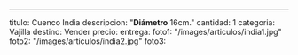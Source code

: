 ---
titulo: Cuenco India
descripcion: "**Diámetro** 16cm."
cantidad: 1
categoria: Vajilla
destino: Vender
precio: 
entrega: 
foto1: "/images/articulos/india1.jpg"
foto2: "/images/articulos/india2.jpg"
foto3: 
